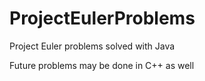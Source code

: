# ProjectEulerProblems
Project Euler problems solved with Java

Future problems may be done in C++ as well
